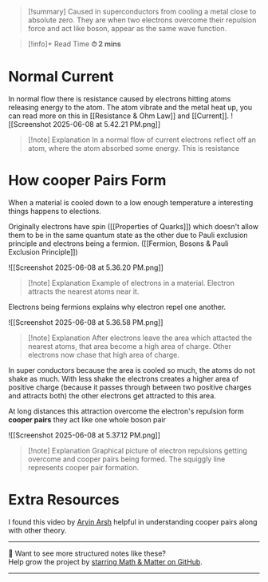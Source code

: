 
>[!summary]
Caused in superconductors from cooling a metal close to absolute zero. They are when two electrons overcome their repulsion force and act like boson, appear as the same wave function.

>[!info]+ Read Time
**⏱ 2 mins**
# Normal Current 
In normal flow there is resistance caused by electrons hitting atoms releasing energy to the atom. The atom vibrate and the metal heat up, you can read more on this in [[Resistance & Ohm Law]] and [[Current]].
![[Screenshot 2025-06-08 at 5.42.21 PM.png]]
>[!note] Explanation
In a normal flow of current electrons reflect off an atom, where the atom absorbed some energy. This is resistance 


# How cooper Pairs Form
When a material is cooled down to a low enough temperature a interesting things happens to elections.

Originally electrons have spin  ([[Properties of Quarks]]) which doesn't allow them to be in the same quantum state as the other due to Pauli exclusion principle and electrons being a fermion. ([[Fermion, Bosons & Pauli Exclusion Principle]])

![[Screenshot 2025-06-08 at 5.36.20 PM.png]]
>[!note] Explanation
Example of electrons in a material. Electron attracts the nearest atoms near it.

Electrons being fermions explains why electron repel one another.

![[Screenshot 2025-06-08 at 5.36.58 PM.png]]
>[!note] Explanation
After electrons leave the area which attacted the nearest atoms, that area become a high area of charge. Other electrons now chase that high area of charge.

In super conductors because the area is cooled so much, the atoms do not shake as much. With less shake the electrons creates a higher area of positive charge (because it passes through between two positive charges and attracts both) the other electrons get attracted to this area.


At long distances this attraction overcome the electron's repulsion form **cooper pairs** they act like one whole boson pair

![[Screenshot 2025-06-08 at 5.37.12 PM.png]]
>[!note] Explanation
Graphical picture of electron repulsions getting overcome and cooper pairs being formed. The squiggly line represents cooper pair formation. 


# Extra Resources
I found this video by [Arvin Arsh](https://www.youtube.com/watch?v=vruYFOlM1-Q&ab_channel=ArvinAsh) helpful in understanding cooper pairs along with other theory. 

---

📂 Want to see more structured notes like these?  
Help grow the project by [starring Math & Matter on GitHub](https://github.com/rajeevphysics/Obsidan-MathMatter).

---
